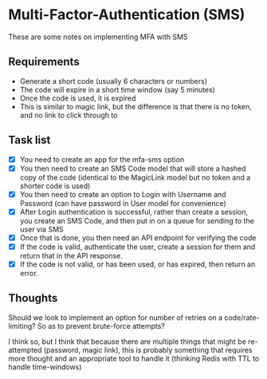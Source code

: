# Multi-Factor-Authentication (SMS)

These are some notes on implementing MFA with SMS

## Requirements

- Generate a short code (usually 6 characters or numbers)
- The code will expire in a short time window (say 5 minutes)
- Once the code is used, it is expired
- This is similar to magic link, but the difference is that there is no token, and no link to click through to

## Task list

- [x] You need to create an app for the mfa-sms option 
- [x] You then need to create an SMS Code model that will store a hashed copy of the code (identical to the MagicLink model but no token and a shorter code is used)
- [x] You then need to create an option to Login with Username and Password (can have password in User model for convenience)
- [x] After Login authentication is successful, rather than create a session, you create an SMS Code, and then put in on a queue for sending to the user via SMS
- [x] Once that is done, you then need an API endpoint for verifying the code
- [x] If the code is valid, authenticate the user, create a session for them and return that in the API response.
- [x] If the code is not valid, or has been used, or has expired, then return an error.

## Thoughts

Should we look to implement an option for number of retries on a code/rate-limiting? So as to prevent brute-force attempts?

I think so, but I think that because there are multiple things that might be re-attempted (password, magic link), this is probably something that requires more thought and an appropriate tool to handle it (thinking Redis with TTL to handle time-windows)